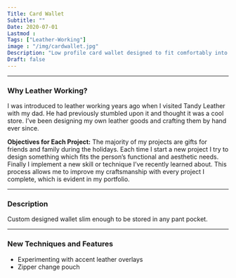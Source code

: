 ```yaml
---
Title: Card Wallet
Subtitle: ""
Date: 2020-07-01
Lastmod : 
Tags: ["Leather-Working"]
image : "/img/cardwallet.jpg"
Description: "Low profile card wallet designed to fit comfortably into a pocket."
Draft: false
---
```


--- 
### Why Leather Working?

I was introduced to leather working years ago when I visited Tandy Leather with my dad. He had previously stumbled upon it and thought it was a cool store. I’ve been designing my own leather goods and crafting them by hand ever since. 

**Objectives for Each Project:**
The majority of my projects are gifts for friends and family during the holidays. Each time I start a new project I try to design something which fits the person’s functional and aesthetic needs. Finally I implement a new skill or technique I’ve recently learned about. This process allows me to improve my craftsmanship with every project I complete, which is evident in my portfolio. 

--- 
### Description ###
Custom designed wallet slim enough to be stored in any pant pocket.

---

### New Techniques and Features
* Experimenting with accent leather overlays
* Zipper change pouch
